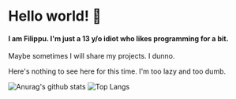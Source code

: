 # Hello world! 🌸
#### I am Filippu. I'm just a 13 y/o idiot who likes programming for a bit.

Maybe sometimes I will share my projects. I dunno.

Here's nothing to see here for this time. I'm too lazy and too dumb.

![Anurag's github stats](https://github-readme-stats.vercel.app/api?username=Filippuuu&show_icons=true&theme=chartreuse-dark)
![Top Langs](https://github-readme-stats.vercel.app/api/top-langs/?username=Filippuuu&layout=compact&theme=chartreuse-dark)

<!--[![Anurag's github stats](https://github-readme-stats.vercel.app/api?username=Filippuuu)](https://github.com/anuraghazra/github-readme-stats)-->
